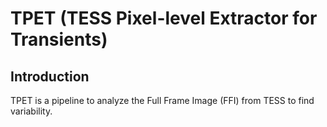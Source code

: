 # TPET (TESS Pixel-level Extractor for Transients)

## Introduction
TPET is a pipeline to analyze the Full Frame Image (FFI) from TESS to find variability.
